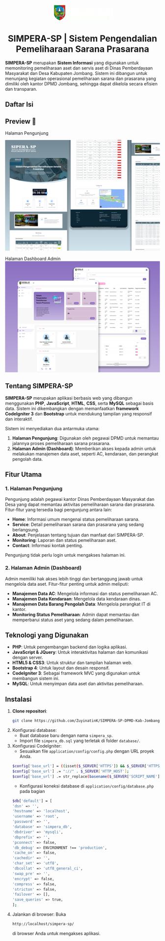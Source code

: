 <p align="center"><a href="https://github.com/ZuyinatinK/SIMPERA-SP-DPMD-Kab-Jombang"><img src="assets/assets/img/logo.png" width="50vw"/><img alt="SIMPERA-SP | Sistem Pengendalian Pemeliharaan Sarana Prasarana" src="assets/assets/img/logosipera_dpmd.png" width="150vw"/></a></p>
<h1 align="center">SIMPERA-SP | Sistem Pengendalian Pemeliharaan Sarana Prasarana</h1>

**SIMPERA-SP** merupakan **Sistem Informasi** yang digunakan untuk memonitoring pemeliharaan aset dan servis aset di Dinas Pemberdayaan Masyarakat dan Desa Kabupaten Jombang. Sistem ini dibangun untuk menunjang kegiatan operasional pemeliharaan sarana dan prasarana yang dimiliki oleh kantor DPMD Jombang, sehingga dapat dikelola secara efisien dan transparan.

## Daftar Isi

## Preview 🚀

Halaman Pengunjung

![preview](docs/portfolio-details-si_assets-1.png)

Halaman Dashboard Admin
![preview-2](docs/portfolio-details-si_assets-3.png)

## Tentang SIMPERA-SP

**SIMPERA-SP** merupakan aplikasi berbasis web yang dibangun menggunakan **PHP**, **JavaScript**, **HTML**, **CSS**, serta **MySQL** sebagai basis data. Sistem ini dikembangkan dengan memanfaatkan **framework CodeIgniter 3** dan **Bootstrap** untuk mendukung tampilan yang responsif dan interaktif. 

Sistem ini menyediakan dua antarmuka utama:
1. **Halaman Pengunjung**: Digunakan oleh pegawai DPMD untuk memantau jalannya proses pemeliharaan sarana prasarana.
2. **Halaman Admin (Dashboard)**: Memberikan akses kepada admin untuk melakukan manajemen data aset, seperti AC, kendaraan, dan perangkat pengolah data.

<!-- Berikut adalah flowchart yang menggambarkan alur kerja dari SIMPERA-SP, mulai dari akses pengunjung hingga proses manajemen oleh admin:

<p align="center"><img alt="FlowChart Pengunjung" src="docs/flowchat/FlowChart-2.png" width="500vw"/></p>
<p align="center"><img alt="FlowChart Admin" src="docs/flowchat/FlowChart-1.png" width="800vw"/></p> -->

## Fitur Utama

### 1. Halaman Pengunjung
Pengunjung adalah pegawai kantor Dinas Pemberdayaan Masyarakat dan Desa yang dapat memantau aktivitas pemeliharaan sarana dan prasarana. Fitur-fitur yang tersedia bagi pengunjung antara lain:
- **Home**: Informasi umum mengenai status pemeliharaan sarana.
- **Service**: Detail pemeliharaan sarana dan prasarana yang sedang berlangsung.
- **About**: Penjelasan tentang tujuan dan manfaat dari SIMPERA-SP.
- **Monitoring**: Laporan dan status pemeliharaan aset.
- **Contact**: Informasi kontak penting.

Pengunjung tidak perlu login untuk mengakses halaman ini.

### 2. Halaman Admin (Dashboard)
Admin memiliki hak akses lebih tinggi dan bertanggung jawab untuk mengelola data aset. Fitur-fitur penting untuk admin meliputi:
- **Manajemen Data AC**: Mengelola informasi dan status pemeliharaan AC.
- **Manajemen Data Kendaraan**: Mengelola data kendaraan dinas.
- **Manajemen Data Barang Pengolah Data**: Mengelola perangkat IT di kantor.
- **Monitoring Status Pemeliharaan**: Admin dapat memantau dan memperbarui status aset yang sedang dalam pemeliharaan.

## Teknologi yang Digunakan
- **PHP**: Untuk pengembangan backend dan logika aplikasi.
- **JavaScript & JQuery**: Untuk interaktivitas halaman dan komunikasi dengan server.
- **HTML5 & CSS3**: Untuk struktur dan tampilan halaman web.
- **Bootstrap 4**: Untuk layout dan desain responsif.
- **CodeIgniter 3**: Sebagai framework MVC yang digunakan untuk membangun sistem ini.
- **MySQL**: Untuk menyimpan data aset dan aktivitas pemeliharaan.

## Instalasi

1. **Clone repositori**:
   ```bash
   git clone https://github.com/ZuyinatinK/SIMPERA-SP-DPMD-Kab-Jombang.git
   ```
2. Konfigurasi database:
    - Buat database baru dengan nama `simpera_sp`. 
    - Import file `simpera_db.sql` yang terletak di folder ``database/``.
3. Konfigurasi CodeIgniter:
    - Sesuaikan file `application/config/config.php` dengan URL proyek Anda.
    ```bash
    $config['base_url'] = ((isset($_SERVER['HTTPS']) && $_SERVER['HTTPS'] == "on") ? "https" : "http");
    $config['base_url'] .= "://" . $_SERVER['HTTP_HOST'];
    $config['base_url'] .= str_replace(basename($_SERVER['SCRIPT_NAME']), "", $_SERVER['SCRIPT_NAME']);
    ```
    - Konfigurasi koneksi database di `application/config/database.php` pada bagian
    ```bash
    $db['default'] = [
    'dsn' => '',
    'hostname' => 'localhost',
	'username' => 'root',
	'password' => '',
	'database' => 'simpera_db',
	'dbdriver' => 'mysqli',
    'dbprefix' => '',
    'pconnect' => false,
    'db_debug' => ENVIRONMENT !== 'production',
    'cache_on' => false,
    'cachedir' => '',
    'char_set' => 'utf8',
    'dbcollat' => 'utf8_general_ci',
    'swap_pre' => '',
    'encrypt' => false,
    'compress' => false,
    'stricton' => false,
    'failover' => [],
    'save_queries' => true,
    ];
    ```
4. Jalankan di browser: Buka 
    ``` bash
    http://localhost/simpera-sp/ 
    ```
    di browser Anda untuk mengakses aplikasi.

